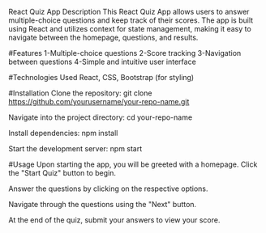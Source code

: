 React Quiz App
Description
This React Quiz App allows users to answer multiple-choice questions and keep track of their scores. The app is built using React and utilizes context for state management, making it easy to navigate between the homepage, questions, and results.

#Features
1-Multiple-choice questions
2-Score tracking
3-Navigation between questions
4-Simple and intuitive user interface

#Technologies Used
React,
CSS,
Bootstrap (for styling)

#Installation
Clone the repository: git clone https://github.com/yourusername/your-repo-name.git

Navigate into the project directory: cd your-repo-name

Install dependencies: npm install

Start the development server: npm start

#Usage
Upon starting the app, you will be greeted with a homepage. Click the "Start Quiz" button to begin.

Answer the questions by clicking on the respective options.

Navigate through the questions using the "Next" button.

At the end of the quiz, submit your answers to view your score.
